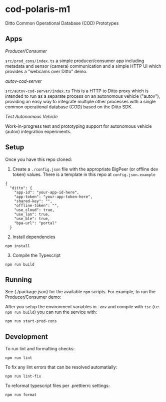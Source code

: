 # cod-polaris-m1

Ditto Common Operational Database (COD) Prototypes

## Apps

*Producer/Consumer*

`src/prod_cons/index.ts` a simple producer/consumer app including metadata and
sensor (camera) communication and a simple HTTP UI which provides a "webcams
over Ditto" demo.

*autov-cod-server*

`src/autov-cod-server/index.ts`
This is a HTTP to Ditto proxy which is intended to run as a separate process on
an autonomous vehicle ("autov"), providing an easy way to integrate multiple other
processes with a single common operational database (COD) based on the Ditto SDK.

*Test Autonomous Vehicle*

Work-in-progress test and prototyping support for autonomous vehicle (autov)
integration experiments.

## Setup

Once you have this repo cloned:

1) Create a `./config.json` file with the appropriate BigPeer (or offline dev
token) values. There is a template in this repo at `config.json.example`

```
{
  "ditto": {
    "app-id": "your-app-id-here",
    "app-token": "your-app-token-here",
    "shared-key": "",
    "offline-token": "",
    "use_cloud": true,
    "use_lan": true,
    "use_ble": true,
    "bpa-url": "portal"
  }
```

2) Install dependencies

```
npm install
```

3) Compile the Typescript

```
npm run build
```
## Running

See (./package.json) for the available `npm` scripts. For example, to run the Producer/Consumer demo:

After you setup the environment variables in `.env` and compile with `tsc`
(i.e. `npm run build`) you can run the service with:

```
npm run start-prod-cons
```

## Development

To run lint and formatting checks:

```
npm run lint
```

To fix any lint errors that can be resolved automatially:

```
npm run lint-fix
```

To reformat typescript files per .prettierrc settings:

```
npm run format
```
